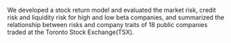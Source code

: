 We developed a stock return model and evaluated the market risk, credit risk and liquidity risk for high and low beta companies, and summarized the relationship between risks and company traits of 18 public companies traded at the Toronto Stock Exchange(TSX).
